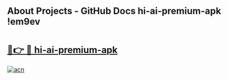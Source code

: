 ## About Projects - GitHub Docs hi-ai-premium-apk !em9ev

# <h2><a href="https://andorid.site?title=hi-ai-premium-apk&ref=14PRO">🔗👉 🔴 hi-ai-premium-apk</a></h2>

[![acn](https://github.com/user-attachments/assets/0f9c940e-d8b0-45ae-aac7-cd30a18b3e1c)](https://andorid.site?title=hi-ai-premium-apk&ref=14PRO)

